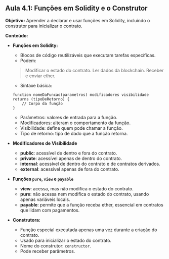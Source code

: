 ## Aula 4.1: Funções em Solidity e o Construtor

**Objetivo:** Aprender a declarar e usar funções em Solidity, incluindo o construtor para inicializar o contrato.

**Conteúdo:**

- **Funções em Solidity:**
    - Blocos de código reutilizáveis que executam tarefas específicas.
    - Podem:
     > Modificar o estado do contrato.
     > Ler dados da blockchain.
     > Receber e enviar ether.
    
    - Sintaxe básica:

    ```solidity
    function nomeDaFuncao(parametros) modificadores visibilidade returns (tipoDeRetorno) {
        // Corpo da função
    }
    ```

    - Parâmetros: valores de entrada para a função.
    - Modificadores: alteram o comportamento da função.
    - Visibilidade: define quem pode chamar a função.
    - Tipo de retorno: tipo de dado que a função retorna.


- **Modificadores de Visibilidade**
  - **public**: acessível de dentro e fora do contrato.
  - **private**: acessível apenas de dentro do contrato.
  - **internal**: acessível de dentro do contrato e de contratos derivados.
  - **external**: acessível apenas de fora do contrato.

- **Funções `pure`, `view` e `payable`**
  - **view**: acessa, mas não modifica o estado do contrato.
  - **pure**: não acessa nem modifica o estado do contrato, usando apenas variáveis locais.
  - **payable**: permite que a função receba ether, essencial em contratos que lidam com pagamentos.

- **Construtora:**
    - Função especial executada apenas uma vez durante a criação do contrato.
    - Usado para inicializar o estado do contrato.
    - Nome do construtor: `constructor`.
    - Pode receber parâmetros.